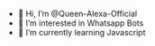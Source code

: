 - 👋 Hi, I’m @Queen-Alexa-Official
- 👀 I’m interested in Whatsapp Bots
- 🌱 I’m currently learning Javascript

<!---
Queen-Alexa-Official/Queen-Alexa-Official is a ✨ special ✨ repository because its `README.md` (this file) appears on your GitHub profile.
You can click the Preview link to take a look at your changes.
--->

